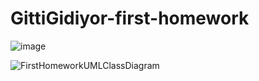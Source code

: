 # GittiGidiyor-first-homework


![image](https://user-images.githubusercontent.com/58683636/128666979-67858095-80ee-4da3-a416-97e387f82ca4.png)

![FirstHomeworkUMLClassDiagram](https://user-images.githubusercontent.com/32036350/129451213-f0ec071e-d853-45d1-b41f-f4c7fc1a459d.png)

